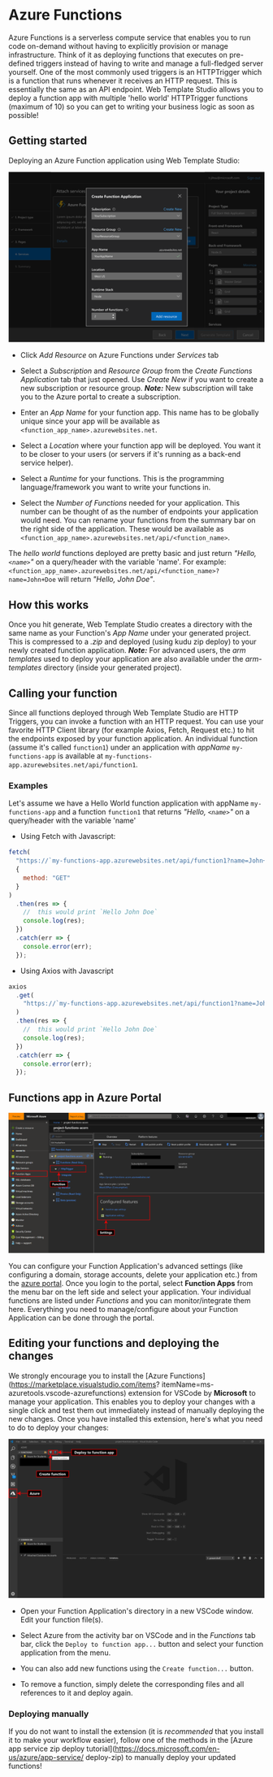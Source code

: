 # Azure Functions

Azure Functions is a serverless compute service that enables you to run code on-demand without having to explicitly
provision or manage infrastructure. Think of it as deploying functions that executes on pre-defined triggers instead of
having to write and manage a full-fledged server yourself. One of the most commonly used triggers is an HTTPTrigger which
is a function that runs whenever it receives an HTTP request. This is essentially the same as an API endpoint. Web
Template Studio allows you to deploy a function app with multiple 'hello world' HTTPTrigger functions (maximum of 10) so
you can get to writing your business logic as soon as possible!

## Getting started

Deploying an Azure Function application using Web Template Studio:

![azure-functions-modal](../resources/azure-functions-modal.png)

- Click _Add Resource_ on Azure Functions under _Services_ tab

- Select a _Subscription_ and _Resource Group_ from the _Create Functions Application_ tab that just opened. Use _Create
  New_ if you want to create a new subscription or resource group. _**Note:**_ New subscription will take you to the Azure
  portal to create a subscription.

- Enter an _App Name_ for your function app. This name has to be globally unique since your app will be available as
  `<function_app_name>.azurewebsites.net`.

- Select a _Location_ where your function app will be deployed. You want it to be closer to your users (or servers if it's
  running as a back-end service helper).

- Select a _Runtime_ for your functions. This is the programming language/framework you want to write your
  functions in.

- Select the _Number of Functions_ needed for your application. This number can be thought of as the number of endpoints
  your application would need. You can rename your functions from the summary bar on the right side of the
  application. These would be available as `<function_app_name>.azurewebsites.net/api/<function_name>`.

The _hello world_ functions deployed are pretty basic and just return _"Hello, `<name>`"_ on a query/header with the
variable 'name'. For example: `<function_app_name>.azurewebsites.net/api/<function_name>?name=John+Doe` will return
_"Hello, John Doe"_.

## How this works

Once you hit generate, Web Template Studio creates a directory with the same name as your Function's _App Name_ under your
generated project. This is compressed to a _.zip_ and deployed (using kudu zip deploy) to your newly created function
application. _**Note:**_ For advanced users, the _arm templates_ used to deploy your application are also available
under the _arm-templates_ directory (inside your generated project).

## Calling your function

Since all functions deployed through Web Template Studio are HTTP Triggers, you can invoke a function with an HTTP request.
You can use your favorite HTTP Client library (for example Axios, Fetch, Request etc.) to hit the endpoints exposed
by your function application. An individual function (assume it's called `function1`) under an application with _appName_
`my-functions-app` is available at `my-functions-app.azurewebsites.net/api/function1`.

### Examples

Let's assume we have a Hello World function application with appName `my-functions-app` and a function `function1` that returns _"Hello,
`<name>`"_ on a query/header with the variable 'name'

- Using Fetch with Javascript:

```js
fetch(
  "https://`my-functions-app.azurewebsites.net/api/function1?name=John+Doe",
  {
    method: "GET"
  }
)
  .then(res => {
    //  this would print `Hello John Doe`
    console.log(res);
  })
  .catch(err => {
    console.error(err);
  });
```

- Using Axios with Javascript

```js
axios
  .get(
    "https://`my-functions-app.azurewebsites.net/api/function1?name=John+Doe"
  )
  .then(res => {
    //  this would print `Hello John Doe`
    console.log(res);
  })
  .catch(err => {
    console.error(err);
  });
```

## Functions app in Azure Portal

![azure-functions-portal](../resources/azure-functions-portal.png)

You can configure your Function Application's advanced settings (like configuring a domain, storage accounts,
delete your application etc.) from the [azure portal](https://portal.azure.com). Once you login to the portal, select
**Function Apps** from the menu bar on the left side and select your application. Your individual functions are listed
under _Functions_ and you can monitor/integrate them here. Everything you need to manage/configure about your Function
Application can be done through the portal.

## Editing your functions and deploying the changes

We strongly encourage you to install the [Azure Functions](https://marketplace.visualstudio.com/items?
itemName=ms-azuretools.vscode-azurefunctions) extension for VSCode by **Microsoft** to manage your application. This
enables you to deploy your changes with a single click and test them out immediately instead of manually deploying the
new changes. Once you have installed this extension, here's what you need to do to deploy your changes:

![azure-functions-extension](../resources/azure-functions-extension.png)

- Open your Function Application's directory in a new VSCode window. Edit your function file(s).

- Select Azure from the activity bar on VSCode and in the _Functions_ tab bar, click the `Deploy to function app...`
  button and select your function application from the menu.

- You can also add new functions using the `Create function...` button.

- To remove a function, simply delete the corresponding files and all references to it and deploy again.

### Deploying manually

If you do not want to install the extension (it is _recommended_ that you install it to make your workflow easier), follow
one of the methods in the [Azure app service zip deploy tutorial](https://docs.microsoft.com/en-us/azure/app-service/
deploy-zip) to manually deploy your updated functions!
